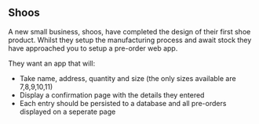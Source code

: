 ## Shoos

A new small business, shoos, have completed the design of their first shoe product. Whilst they setup the manufacturing process and await stock they have approached you to setup a pre-order web app.

They want an app that will:

- Take name, address, quantity and size (the only sizes available are 7,8,9,10,11)
- Display a confirmation page with the details they entered
- Each entry should be persisted to a database and all pre-orders displayed on a seperate page
